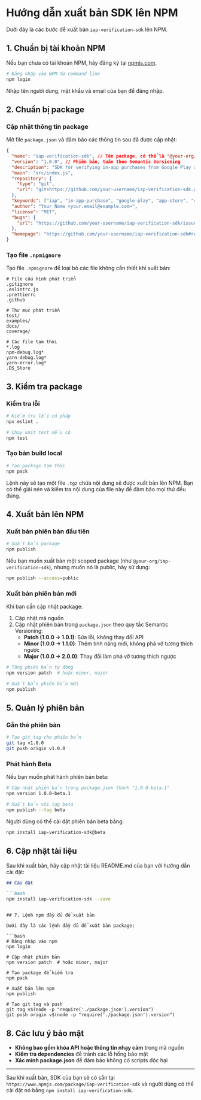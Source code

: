 # Hướng dẫn xuất bản SDK lên NPM

Dưới đây là các bước để xuất bản `iap-verification-sdk` lên NPM.

## 1. Chuẩn bị tài khoản NPM

Nếu bạn chưa có tài khoản NPM, hãy đăng ký tại [npmjs.com](https://www.npmjs.com/signup).

```bash
# Đăng nhập vào NPM từ command line
npm login
```

Nhập tên người dùng, mật khẩu và email của bạn để đăng nhập.

## 2. Chuẩn bị package

### Cập nhật thông tin package

Mở file `package.json` và đảm bảo các thông tin sau đã được cập nhật:

```json
{
  "name": "iap-verification-sdk", // Tên package, có thể là "@your-org/iap-verification-sdk" cho scoped package
  "version": "1.0.0", // Phiên bản, tuân theo Semantic Versioning
  "description": "SDK for verifying in-app purchases from Google Play and Apple App Store",
  "main": "src/index.js",
  "repository": {
    "type": "git",
    "url": "git+https://github.com/your-username/iap-verification-sdk.git"
  },
  "keywords": ["iap", "in-app-purchase", "google-play", "app-store", "verification"],
  "author": "Your Name <your.email@example.com>",
  "license": "MIT",
  "bugs": {
    "url": "https://github.com/your-username/iap-verification-sdk/issues"
  },
  "homepage": "https://github.com/your-username/iap-verification-sdk#readme"
}
```

### Tạo file `.npmignore`

Tạo file `.npmignore` để loại bỏ các file không cần thiết khi xuất bản:

```
# File cấu hình phát triển
.gitignore
.eslintrc.js
.prettierrc
.github

# Thư mục phát triển
test/
examples/
docs/
coverage/

# Các file tạm thời
*.log
npm-debug.log*
yarn-debug.log*
yarn-error.log*
.DS_Store
```

## 3. Kiểm tra package

### Kiểm tra lỗi

```bash
# Kiểm tra lỗi cú pháp
npx eslint .

# Chạy unit test nếu có
npm test
```

### Tạo bản build local

```bash
# Tạo package tạm thời
npm pack
```

Lệnh này sẽ tạo một file `.tgz` chứa nội dung sẽ được xuất bản lên NPM. Bạn có thể giải nén và kiểm tra nội dung của file này để đảm bảo mọi thứ đều đúng.

## 4. Xuất bản lên NPM

### Xuất bản phiên bản đầu tiên

```bash
# Xuất bản package
npm publish
```

Nếu bạn muốn xuất bản một scoped package (như `@your-org/iap-verification-sdk`), nhưng muốn nó là public, hãy sử dụng:

```bash
npm publish --access=public
```

### Xuất bản phiên bản mới

Khi bạn cần cập nhật package:

1. Cập nhật mã nguồn
2. Cập nhật phiên bản trong `package.json` theo quy tắc Semantic Versioning:
   - **Patch (1.0.0 -> 1.0.1)**: Sửa lỗi, không thay đổi API
   - **Minor (1.0.0 -> 1.1.0)**: Thêm tính năng mới, không phá vỡ tương thích ngược
   - **Major (1.0.0 -> 2.0.0)**: Thay đổi làm phá vỡ tương thích ngược

```bash
# Tăng phiên bản tự động
npm version patch  # hoặc minor, major

# Xuất bản phiên bản mới
npm publish
```

## 5. Quản lý phiên bản

### Gắn thẻ phiên bản

```bash
# Tạo git tag cho phiên bản
git tag v1.0.0
git push origin v1.0.0
```

### Phát hành Beta

Nếu bạn muốn phát hành phiên bản beta:

```bash
# Cập nhật phiên bản trong package.json thành "1.0.0-beta.1"
npm version 1.0.0-beta.1

# Xuất bản với tag beta
npm publish --tag beta
```

Người dùng có thể cài đặt phiên bản beta bằng:

```bash
npm install iap-verification-sdk@beta
```

## 6. Cập nhật tài liệu

Sau khi xuất bản, hãy cập nhật tài liệu README.md của bạn với hướng dẫn cài đặt:

```markdown
## Cài đặt

```bash
npm install iap-verification-sdk --save
```
```

## 7. Lệnh npm đầy đủ để xuất bản

Dưới đây là các lệnh đầy đủ để xuất bản package:

```bash
# Đăng nhập vào npm
npm login

# Cập nhật phiên bản
npm version patch  # hoặc minor, major

# Tạo package để kiểm tra
npm pack

# Xuất bản lên npm
npm publish

# Tạo git tag và push
git tag v$(node -p "require('./package.json').version")
git push origin v$(node -p "require('./package.json').version")
```

## 8. Các lưu ý bảo mật

- **Không bao gồm khóa API hoặc thông tin nhạy cảm** trong mã nguồn
- **Kiểm tra dependencies** để tránh các lỗ hổng bảo mật
- **Xác minh package.json** để đảm bảo không có scripts độc hại

---

Sau khi xuất bản, SDK của bạn sẽ có sẵn tại `https://www.npmjs.com/package/iap-verification-sdk` và người dùng có thể cài đặt nó bằng `npm install iap-verification-sdk`.